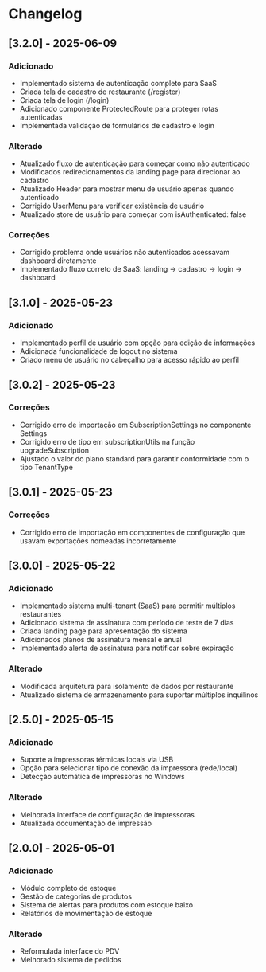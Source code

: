 
# Changelog

## [3.2.0] - 2025-06-09
### Adicionado
- Implementado sistema de autenticação completo para SaaS
- Criada tela de cadastro de restaurante (/register)
- Criada tela de login (/login) 
- Adicionado componente ProtectedRoute para proteger rotas autenticadas
- Implementada validação de formulários de cadastro e login

### Alterado
- Atualizado fluxo de autenticação para começar como não autenticado
- Modificados redirecionamentos da landing page para direcionar ao cadastro
- Atualizado Header para mostrar menu de usuário apenas quando autenticado
- Corrigido UserMenu para verificar existência de usuário
- Atualizado store de usuário para começar com isAuthenticated: false

### Correções
- Corrigido problema onde usuários não autenticados acessavam dashboard diretamente
- Implementado fluxo correto de SaaS: landing → cadastro → login → dashboard

## [3.1.0] - 2025-05-23
### Adicionado
- Implementado perfil de usuário com opção para edição de informações
- Adicionada funcionalidade de logout no sistema
- Criado menu de usuário no cabeçalho para acesso rápido ao perfil

## [3.0.2] - 2025-05-23
### Correções
- Corrigido erro de importação em SubscriptionSettings no componente Settings
- Corrigido erro de tipo em subscriptionUtils na função upgradeSubscription
- Ajustado o valor do plano standard para garantir conformidade com o tipo TenantType

## [3.0.1] - 2025-05-23
### Correções
- Corrigido erro de importação em componentes de configuração que usavam exportações nomeadas incorretamente

## [3.0.0] - 2025-05-22
### Adicionado
- Implementado sistema multi-tenant (SaaS) para permitir múltiplos restaurantes
- Adicionado sistema de assinatura com período de teste de 7 dias
- Criada landing page para apresentação do sistema
- Adicionados planos de assinatura mensal e anual
- Implementado alerta de assinatura para notificar sobre expiração

### Alterado
- Modificada arquitetura para isolamento de dados por restaurante
- Atualizado sistema de armazenamento para suportar múltiplos inquilinos

## [2.5.0] - 2025-05-15
### Adicionado
- Suporte a impressoras térmicas locais via USB
- Opção para selecionar tipo de conexão da impressora (rede/local)
- Detecção automática de impressoras no Windows

### Alterado
- Melhorada interface de configuração de impressoras
- Atualizada documentação de impressão

## [2.0.0] - 2025-05-01
### Adicionado
- Módulo completo de estoque
- Gestão de categorias de produtos
- Sistema de alertas para produtos com estoque baixo
- Relatórios de movimentação de estoque

### Alterado
- Reformulada interface do PDV
- Melhorado sistema de pedidos
